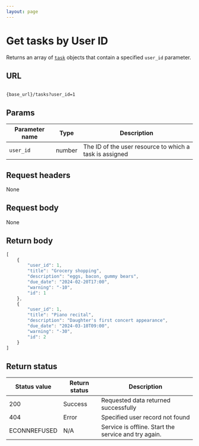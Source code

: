 ```yaml
---
layout: page
---
```


# Get tasks by User ID

Returns an array of [`task`](task.md) objects that contain a specified `user_id` parameter.

## URL

```shell

{base_url}/tasks?user_id=1
```

## Params

| Parameter name | Type | Description |
| -------------- | ------ | ------------ |
| `user_id` | number | The ID of the user resource to which a task is assigned |

## Request headers

None

## Request body

None

## Return body

```js
[
    {
        "user_id": 1,
        "title": "Grocery shopping",
        "description": "eggs, bacon, gummy bears",
        "due_date": "2024-02-20T17:00",
        "warning": "-10",
        "id": 1
    },
    {
        "user_id": 1,
        "title": "Piano recital",
        "description": "Daughter's first concert appearance",
        "due_date": "2024-03-10T09:00",
        "warning": "-30",
        "id": 2
    }
]
```

## Return status

| Status value | Return status | Description |
| ------------- | ----------- | ----------- |
| 200 | Success | Requested data returned successfully |
| 404 | Error | Specified user record not found |
|  ECONNREFUSED | N/A | Service is offline. Start the service and try again. |
